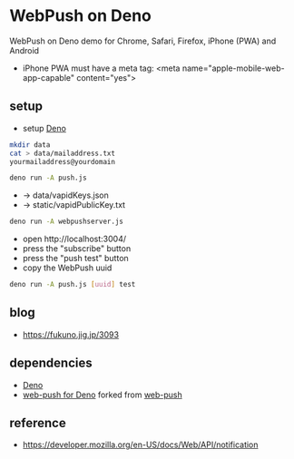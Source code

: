 # WebPush on Deno

WebPush on Deno demo for Chrome, Safari, Firefox, iPhone (PWA) and Android

* iPhone PWA must have a meta tag: &lt;meta name="apple-mobile-web-app-capable" content="yes"&gt;

## setup

- setup [Deno](https://deno.land/)

```sh
mkdir data
cat > data/mailaddress.txt
yourmailaddress@yourdomain
```

```sh
deno run -A push.js
```
- → data/vapidKeys.json
- → static/vapidPublicKey.txt

```sh
deno run -A webpushserver.js 
```

- open http://localhost:3004/
- press the "subscribe" button
- press the "push test" button
- copy the WebPush uuid

```sh
deno run -A push.js [uuid] test
```

## blog

- https://fukuno.jig.jp/3093

## dependencies

- [Deno](https://deno.land)
- [web-push for Deno](https://github.com/code4fukui/web-push/) forked from [web-push](https://www.npmjs.com/package/web-push)

## reference

- https://developer.mozilla.org/en-US/docs/Web/API/notification
